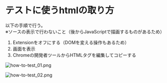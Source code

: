 # テストに使うhtmlの取り方

以下の手順で行う。  
※ソースの表示で行わないこと（後からJavaScriptで描画するものがあるため）

1. Extensionをオフにする（DOMを変える操作もあるため）
1. 画面を表示
1. Chromeの開発者ツールからHTMLタグを編集してコピーする

![how-to-test_01.png](https://github.com/howdy39/q-accelerator/tree/master/docs/developers/img/how-to-test_01.png)

![how-to-test_02.png](https://github.com/howdy39/q-accelerator/tree/master/docs/developers/img/how-to-test_02.png)
